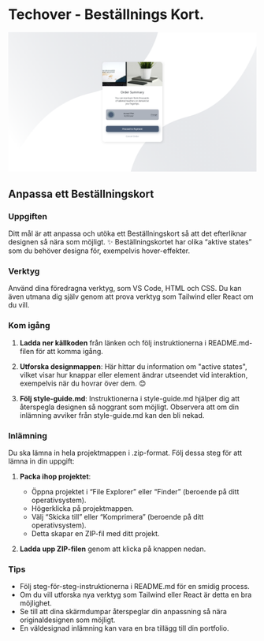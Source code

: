 # Techover - Beställnings Kort.

![För att se hur designen ska se it i desktop format](./design/desktop.png)

## Anpassa ett Beställningskort

### Uppgiften

Ditt mål är att anpassa och utöka ett Beställningskort så att det efterliknar designen så nära som möjligt. ✨ Beställningskortet har olika “aktive states” som du behöver designa för, exempelvis hover-effekter.

### Verktyg

Använd dina föredragna verktyg, som VS Code, HTML och CSS. Du kan även utmana dig själv genom att prova verktyg som Tailwind eller React om du vill.

### Kom igång

1. **Ladda ner källkoden** från länken och följ instruktionerna i README.md-filen för att komma igång.

2. **Utforska designmappen**: Här hittar du information om "active states", vilket visar hur knappar eller element ändrar utseendet vid interaktion, exempelvis när du hovrar över dem. 😊

3. **Följ style-guide.md**: Instruktionerna i style-guide.md hjälper dig att återspegla designen så noggrant som möjligt. Observera att om din inlämning avviker från style-guide.md kan den bli nekad.

### Inlämning

Du ska lämna in hela projektmappen i .zip-format. Följ dessa steg för att lämna in din uppgift:

1. **Packa ihop projektet**:

   - Öppna projektet i “File Explorer” eller “Finder” (beroende på ditt operativsystem).
   - Högerklicka på projektmappen.
   - Välj “Skicka till” eller “Komprimera” (beroende på ditt operativsystem).
   - Detta skapar en ZIP-fil med ditt projekt.

2. **Ladda upp ZIP-filen** genom att klicka på knappen nedan.

### Tips

- Följ steg-för-steg-instruktionerna i README.md för en smidig process.
- Om du vill utforska nya verktyg som Tailwind eller React är detta en bra möjlighet.
- Se till att dina skärmdumpar återspeglar din anpassning så nära originaldesignen som möjligt.
- En väldesignad inlämning kan vara en bra tillägg till din portfolio.
